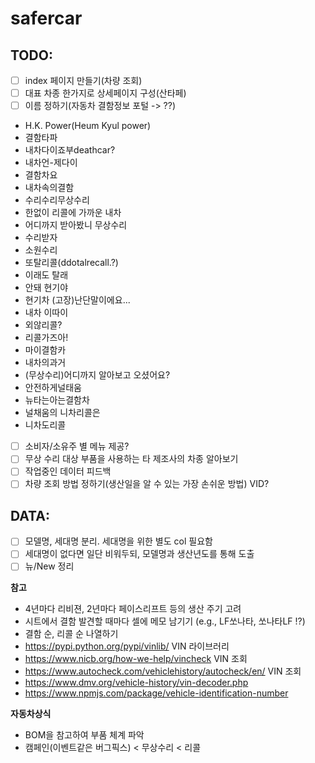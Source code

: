 # safercar

## TODO:

- [ ] index 페이지 만들기(차량 조회)
- [ ] 대표 차종 한가지로 상세페이지 구성(산타페)
- [ ] 이름 정하기(자동차 결함정보 포털 -> ??)

- H.K. Power(Heum Kyul power)
- 결함타파
- 내차다이죠부deathcar?
- 내차언-제다이
- 결함차요
- 내차속의결함
- 수리수리무상수리
- 한없이 리콜에 가까운 내차
- 어디까지 받아봤니 무상수리
- 수리받자
- 소원수리
- 또탈리콜(ddotalrecall.?)
- 이래도 탈래
- 안돼 현기야
- 현기차 (고장)난단말이에요...
- 내차 이따이
- 외않리콜?
- 리콜가즈아!
- 마이결함카
- 내차의과거
- (무상수리)어디까지 알아보고 오셨어요?
- 안전하게널태움
- 뉴타는아는결함차
- 널채움의 니차리콜은 
- 니차도리콜
  
- [ ] 소비자/소유주 별 메뉴 제공?
- [ ] 무상 수리 대상 부품을 사용하는 타 제조사의 차종 알아보기
- [ ] 작업중인 데이터 피드백
- [ ] 차량 조회 방법 정하기(생산일을 알 수 있는 가장 손쉬운 방법) VID?

## DATA:

- [ ] 모델명, 세대명 분리. 세대명을 위한 별도 col 필요함
- [ ] 세대명이 없다면 일단 비워두되, 모델명과 생산년도를 통해 도출
- [ ] 뉴/New 정리 

**참고**

- 4년마다 리비젼, 2년마다 페이스리프트 등의 생산 주기 고려
- 시트에서 결함 발견할 때마다 셀에 메모 남기기 (e.g., LF쏘나타, 쏘나타LF !?)
- 결함 순, 리콜 순 나열하기
- https://pypi.python.org/pypi/vinlib/ VIN 라이브러리
- https://www.nicb.org/how-we-help/vincheck VIN 조회
- https://www.autocheck.com/vehiclehistory/autocheck/en/ VIN 조회
- https://www.dmv.org/vehicle-history/vin-decoder.php
- https://www.npmjs.com/package/vehicle-identification-number

**자동차상식**

- BOM을 참고하여 부품 체계 파악
- 캠페인(이벤트같은 버그픽스) < 무상수리 < 리콜
